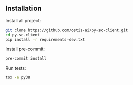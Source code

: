 ## Installation

Install all project:

```sh
git clone https://github.com/ostis-ai/py-sc-client.git
cd py-sc-client
pip install -r requirements-dev.txt
```

Install pre-commit:

```sh
pre-commit install
```

Run tests:
```sh
tox -e py38
```
